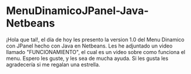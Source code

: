 # MenuDinamicoJPanel-Java-Netbeans
¡Hola que tal!, el día de hoy les presento la version 1.0 del Menu Dinamico con JPanel hecho con Java en Netbeans. Les he adjuntado un video llamado "FUNCIONAMIENTO", el cual es un video sobre como funciona el menu. Espero les guste, y les sea de mucha ayuda. Si les gusta les agradecería si me regalan una estrella.
